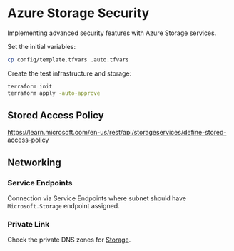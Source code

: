 # Azure Storage Security

Implementing advanced security features with Azure Storage services.

Set the initial variables:

```sh
cp config/template.tfvars .auto.tfvars
```

Create the test infrastructure and storage:

```sh
terraform init
terraform apply -auto-approve
```

## Stored Access Policy

https://learn.microsoft.com/en-us/rest/api/storageservices/define-stored-access-policy

## Networking

### Service Endpoints

Connection via Service Endpoints where subnet should have `Microsoft.Storage` endpoint assigned. 

### Private Link

Check the private DNS zones for [Storage][1].


[1]: https://learn.microsoft.com/en-us/azure/private-link/private-endpoint-dns#storage
